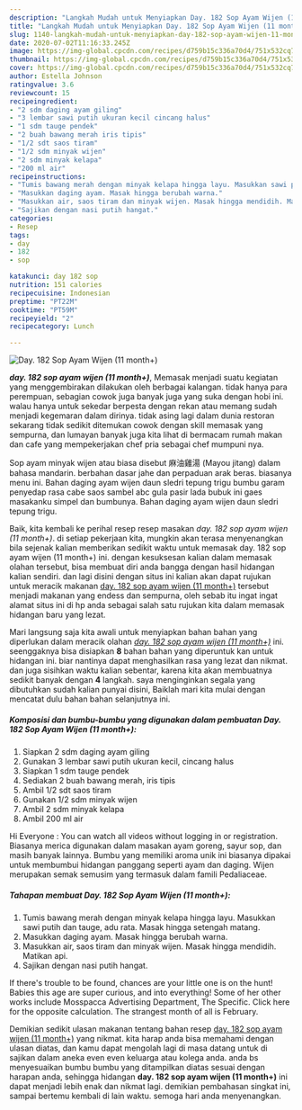 ```yaml
---
description: "Langkah Mudah untuk Menyiapkan Day. 182 Sop Ayam Wijen (11 month+) Lezat"
title: "Langkah Mudah untuk Menyiapkan Day. 182 Sop Ayam Wijen (11 month+) Lezat"
slug: 1140-langkah-mudah-untuk-menyiapkan-day-182-sop-ayam-wijen-11-month-lezat
date: 2020-07-02T11:16:33.245Z
image: https://img-global.cpcdn.com/recipes/d759b15c336a70d4/751x532cq70/day-182-sop-ayam-wijen-11-month-foto-resep-utama.jpg
thumbnail: https://img-global.cpcdn.com/recipes/d759b15c336a70d4/751x532cq70/day-182-sop-ayam-wijen-11-month-foto-resep-utama.jpg
cover: https://img-global.cpcdn.com/recipes/d759b15c336a70d4/751x532cq70/day-182-sop-ayam-wijen-11-month-foto-resep-utama.jpg
author: Estella Johnson
ratingvalue: 3.6
reviewcount: 15
recipeingredient:
- "2 sdm daging ayam giling"
- "3 lembar sawi putih ukuran kecil cincang halus"
- "1 sdm tauge pendek"
- "2 buah bawang merah iris tipis"
- "1/2 sdt saos tiram"
- "1/2 sdm minyak wijen"
- "2 sdm minyak kelapa"
- "200 ml air"
recipeinstructions:
- "Tumis bawang merah dengan minyak kelapa hingga layu. Masukkan sawi putih dan tauge, adu rata. Masak hingga setengah matang."
- "Masukkan daging ayam. Masak hingga berubah warna."
- "Masukkan air, saos tiram dan minyak wijen. Masak hingga mendidih. Matikan api."
- "Sajikan dengan nasi putih hangat."
categories:
- Resep
tags:
- day
- 182
- sop

katakunci: day 182 sop 
nutrition: 151 calories
recipecuisine: Indonesian
preptime: "PT22M"
cooktime: "PT59M"
recipeyield: "2"
recipecategory: Lunch

---
```



![Day. 182 Sop Ayam Wijen (11 month+)](https://img-global.cpcdn.com/recipes/d759b15c336a70d4/751x532cq70/day-182-sop-ayam-wijen-11-month-foto-resep-utama.jpg)

<b><i>day. 182 sop ayam wijen (11 month+)</i></b>, Memasak menjadi suatu kegiatan yang menggembirakan dilakukan oleh berbagai kalangan. tidak hanya para perempuan, sebagian cowok juga banyak juga yang suka dengan hobi ini. walau hanya untuk sekedar berpesta dengan rekan atau memang sudah menjadi kegemaran dalam dirinya. tidak asing lagi dalam dunia restoran sekarang tidak sedikit ditemukan cowok dengan skill memasak yang sempurna, dan lumayan banyak juga kita lihat di bermacam rumah makan dan cafe yang mempekerjakan chef pria sebagai chef mumpuni nya.

Sop ayam minyak wijen atau biasa disebut 麻油雞湯 (Mayou jitang) dalam bahasa mandarin. berbahan dasar jahe dan perpaduan arak beras. biasanya menu ini. Bahan daging ayam wijen daun sledri tepung trigu bumbu garam penyedap rasa cabe saos sambel abc gula pasir lada bubuk ini gaes masakanku simpel dan bumbunya. Bahan daging ayam wijen daun sledri tepung trigu.

Baik, kita kembali ke perihal resep resep masakan <i>day. 182 sop ayam wijen (11 month+)</i>. di setiap pekerjaan kita, mungkin akan terasa menyenangkan bila sejenak kalian memberikan sedikit waktu untuk memasak day. 182 sop ayam wijen (11 month+) ini. dengan kesuksesan kalian dalam memasak olahan tersebut, bisa membuat diri anda bangga dengan hasil hidangan kalian sendiri. dan lagi disini dengan situs ini kalian akan dapat rujukan untuk meracik makanan <u>day. 182 sop ayam wijen (11 month+)</u> tersebut menjadi makanan yang endess dan sempurna, oleh sebab itu ingat ingat alamat situs ini di hp anda sebagai salah satu rujukan kita dalam memasak hidangan baru yang lezat.


Mari langsung saja kita awali untuk menyiapkan bahan bahan yang diperlukan dalam meracik olahan <u><i>day. 182 sop ayam wijen (11 month+)</i></u> ini. seenggaknya bisa disiapkan <b>8</b> bahan bahan yang diperuntuk kan untuk hidangan ini. biar nantinya dapat menghasilkan rasa yang lezat dan nikmat. dan juga sisihkan waktu kalian sebentar, karena kita akan membuatnya sedikit banyak dengan <b>4</b> langkah. saya menginginkan segala yang dibutuhkan sudah kalian punyai disini, Baiklah mari kita mulai dengan mencatat dulu bahan bahan selanjutnya ini.

<!--inarticleads1-->

##### Komposisi dan bumbu-bumbu yang digunakan dalam pembuatan Day. 182 Sop Ayam Wijen (11 month+):

1. Siapkan 2 sdm daging ayam giling
1. Gunakan 3 lembar sawi putih ukuran kecil, cincang halus
1. Siapkan 1 sdm tauge pendek
1. Sediakan 2 buah bawang merah, iris tipis
1. Ambil 1/2 sdt saos tiram
1. Gunakan 1/2 sdm minyak wijen
1. Ambil 2 sdm minyak kelapa
1. Ambil 200 ml air


Hi Everyone : You can watch all videos without logging in or registration. Biasanya merica digunakan dalam masakan ayam goreng, sayur sop, dan masih banyak lainnya. Bumbu yang memiliki aroma unik ini biasanya dipakai untuk membumbui hidangan panggang seperti ayam dan daging. Wijen merupakan semak semusim yang termasuk dalam famili Pedaliaceae. 

<!--inarticleads2-->

##### Tahapan membuat Day. 182 Sop Ayam Wijen (11 month+):

1. Tumis bawang merah dengan minyak kelapa hingga layu. Masukkan sawi putih dan tauge, adu rata. Masak hingga setengah matang.
1. Masukkan daging ayam. Masak hingga berubah warna.
1. Masukkan air, saos tiram dan minyak wijen. Masak hingga mendidih. Matikan api.
1. Sajikan dengan nasi putih hangat.


If there&#39;s trouble to be found, chances are your little one is on the hunt! Babies this age are super curious, and into everything! Some of her other works include Mosspacca Advertising Department, The Specific. Click here for the opposite calculation. The strangest month of all is February. 

Demikian sedikit ulasan makanan tentang bahan resep <u>day. 182 sop ayam wijen (11 month+)</u> yang nikmat. kita harap anda bisa memahami dengan ulasan diatas, dan kamu dapat mengolah lagi di masa datang untuk di sajikan dalam aneka even even keluarga atau kolega anda. anda bs menyesuaikan bumbu bumbu yang ditampilkan diatas sesuai dengan harapan anda, sehingga hidangan <b>day. 182 sop ayam wijen (11 month+)</b> ini dapat menjadi lebih enak dan nikmat lagi. demikian pembahasan singkat ini, sampai bertemu kembali di lain waktu. semoga hari anda menyenangkan.
